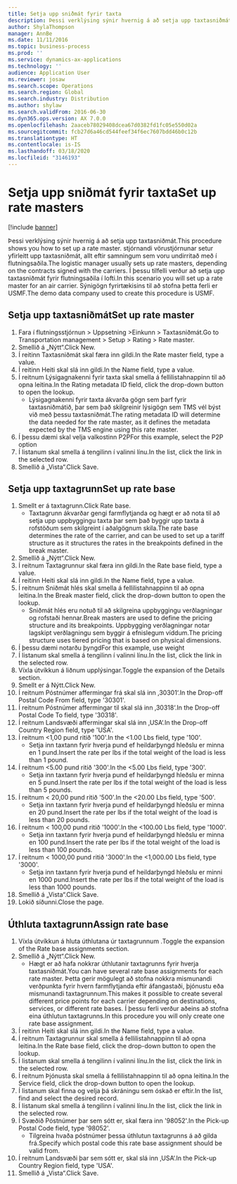 ```yaml
---
title: Setja upp sniðmát fyrir taxta
description: Þessi verklýsing sýnir hvernig á að setja upp taxtasniðmát.
author: ShylaThompson
manager: AnnBe
ms.date: 11/11/2016
ms.topic: business-process
ms.prod: ''
ms.service: dynamics-ax-applications
ms.technology: ''
audience: Application User
ms.reviewer: josaw
ms.search.scope: Operations
ms.search.region: Global
ms.search.industry: Distribution
ms.author: shylaw
ms.search.validFrom: 2016-06-30
ms.dyn365.ops.version: AX 7.0.0
ms.openlocfilehash: 2aaceb78029408dcea67d0382fd1fc05e550d02a
ms.sourcegitcommit: fcb27d6a46cd544feef34f6ec7607bdd46b0c12b
ms.translationtype: HT
ms.contentlocale: is-IS
ms.lasthandoff: 03/18/2020
ms.locfileid: "3146193"
---
```

# <a name="set-up-rate-masters"></a><span data-ttu-id="259a0-103">Setja upp sniðmát fyrir taxta</span><span class="sxs-lookup"><span data-stu-id="259a0-103">Set up rate masters</span></span>

[!include [banner](../../includes/banner.md)]

<span data-ttu-id="259a0-104">Þessi verklýsing sýnir hvernig á að setja upp taxtasniðmát.</span><span class="sxs-lookup"><span data-stu-id="259a0-104">This procedure shows you how to set up a rate master.</span></span> <span data-ttu-id="259a0-105">stjórnandi vörustjórnunar setur yfirleitt upp taxtasniðmát, allt eftir samningum sem voru undirritað með í flutningsaðila.</span><span class="sxs-lookup"><span data-stu-id="259a0-105">The logistic manager usually sets up rate masters, depending on the contracts signed with the carriers.</span></span> <span data-ttu-id="259a0-106">Í þessu tilfelli verður að setja upp taxtasniðmát fyrir flutningsaðila í lofti.</span><span class="sxs-lookup"><span data-stu-id="259a0-106">In this scenario you will set up a rate master for an air carrier.</span></span> <span data-ttu-id="259a0-107">Sýnigögn fyrirtækisins til að stofna þetta ferli er USMF.</span><span class="sxs-lookup"><span data-stu-id="259a0-107">The demo data company used to create this procedure is USMF.</span></span>


## <a name="set-up-rate-master"></a><span data-ttu-id="259a0-108">Setja upp taxtasniðmát</span><span class="sxs-lookup"><span data-stu-id="259a0-108">Set up rate master</span></span>
1. <span data-ttu-id="259a0-109">Fara í flutningsstjórnun > Uppsetning >Einkunn > Taxtasniðmát.</span><span class="sxs-lookup"><span data-stu-id="259a0-109">Go to Transportation management > Setup > Rating > Rate master.</span></span>
2. <span data-ttu-id="259a0-110">Smellið á „Nýtt“.</span><span class="sxs-lookup"><span data-stu-id="259a0-110">Click New.</span></span>
3. <span data-ttu-id="259a0-111">Í reitinn Taxtasniðmát skal færa inn gildi.</span><span class="sxs-lookup"><span data-stu-id="259a0-111">In the Rate master field, type a value.</span></span>
4. <span data-ttu-id="259a0-112">Í reitinn Heiti skal slá inn gildi.</span><span class="sxs-lookup"><span data-stu-id="259a0-112">In the Name field, type a value.</span></span>
5. <span data-ttu-id="259a0-113">Í reitnum Lýsigagnakenni fyrir taxta skal smella á fellilistahnappinn til að opna leitina.</span><span class="sxs-lookup"><span data-stu-id="259a0-113">In the Rating metadata ID field, click the drop-down button to open the lookup.</span></span>
    * <span data-ttu-id="259a0-114">Lýsigagnakenni fyrir taxta ákvarða gögn sem þarf fyrir taxtasniðmátið, þar sem það skilgreinir lýsigögn sem TMS vél býst við með þessu taxtasniðmát.</span><span class="sxs-lookup"><span data-stu-id="259a0-114">The rating metadata ID will determine the data needed for the rate master, as it defines the metadata expected by the TMS engine using this rate master.</span></span>  
6. <span data-ttu-id="259a0-115">Í þessu dæmi skal velja valkostinn P2P</span><span class="sxs-lookup"><span data-stu-id="259a0-115">For this example, select the P2P option</span></span>
7. <span data-ttu-id="259a0-116">Í listanum skal smella á tengilinn í valinni línu.</span><span class="sxs-lookup"><span data-stu-id="259a0-116">In the list, click the link in the selected row.</span></span>
8. <span data-ttu-id="259a0-117">Smellið á „Vista“.</span><span class="sxs-lookup"><span data-stu-id="259a0-117">Click Save.</span></span>

## <a name="set-up-rate-base"></a><span data-ttu-id="259a0-118">Setja upp taxtagrunn</span><span class="sxs-lookup"><span data-stu-id="259a0-118">Set up rate base</span></span>
1. <span data-ttu-id="259a0-119">Smellt er á taxtagrunn.</span><span class="sxs-lookup"><span data-stu-id="259a0-119">Click Rate base.</span></span>
    * <span data-ttu-id="259a0-120">Taxtagrunn ákvarðar gengi farmflytjanda og hægt er að nota til að setja upp uppbyggingu taxta þar sem það byggir upp taxta á rofstöðum sem skilgreint í aðalgögnum skila.</span><span class="sxs-lookup"><span data-stu-id="259a0-120">The rate base determines the rate of the carrier, and can be used to set up a tariff structure as it structures the rates in the breakpoints defined in the break master.</span></span>  
2. <span data-ttu-id="259a0-121">Smellið á „Nýtt“.</span><span class="sxs-lookup"><span data-stu-id="259a0-121">Click New.</span></span>
3. <span data-ttu-id="259a0-122">Í reitnum Taxtagrunnur skal færa inn gildi.</span><span class="sxs-lookup"><span data-stu-id="259a0-122">In the Rate base field, type a value.</span></span>
4. <span data-ttu-id="259a0-123">Í reitinn Heiti skal slá inn gildi.</span><span class="sxs-lookup"><span data-stu-id="259a0-123">In the Name field, type a value.</span></span>
5. <span data-ttu-id="259a0-124">Í reitnum Sniðmát hlés skal smella á fellilistahnappinn til að opna leitina.</span><span class="sxs-lookup"><span data-stu-id="259a0-124">In the Break master field, click the drop-down button to open the lookup.</span></span>
    * <span data-ttu-id="259a0-125">Sniðmát hlés eru notuð til að skilgreina uppbyggingu verðlagningar og rofstaði hennar.</span><span class="sxs-lookup"><span data-stu-id="259a0-125">Break masters are used to define the pricing structure and its breakpoints.</span></span> <span data-ttu-id="259a0-126">Uppbygging verðlagningar notar lagskipt verðlagningu sem byggir á efnislegum víddum.</span><span class="sxs-lookup"><span data-stu-id="259a0-126">The pricing structure uses tiered pricing that is based on physical dimensions.</span></span>  
6. <span data-ttu-id="259a0-127">Í þessu dæmi notarðu þyngd</span><span class="sxs-lookup"><span data-stu-id="259a0-127">For this example, use weight</span></span>
7. <span data-ttu-id="259a0-128">Í listanum skal smella á tengilinn í valinni línu.</span><span class="sxs-lookup"><span data-stu-id="259a0-128">In the list, click the link in the selected row.</span></span>
8. <span data-ttu-id="259a0-129">Víxla útvíkkun á liðnum upplýsingar.</span><span class="sxs-lookup"><span data-stu-id="259a0-129">Toggle the expansion of the Details section.</span></span>
9. <span data-ttu-id="259a0-130">Smellt er á Nýtt.</span><span class="sxs-lookup"><span data-stu-id="259a0-130">Click New.</span></span>
10. <span data-ttu-id="259a0-131">Í reitnum Póstnúmer affermingar frá skal slá inn ‚30301‘.</span><span class="sxs-lookup"><span data-stu-id="259a0-131">In the Drop-off Postal Code From field, type '30301'.</span></span>
11. <span data-ttu-id="259a0-132">Í reitnum Póstnúmer affermingar til skal slá inn ‚30318‘.</span><span class="sxs-lookup"><span data-stu-id="259a0-132">In the Drop-off Postal Code To field, type '30318'.</span></span>
12. <span data-ttu-id="259a0-133">Í reitnum Landsvæði affermingar skal slá inn ‚USA‘.</span><span class="sxs-lookup"><span data-stu-id="259a0-133">In the Drop-off Country Region field, type 'USA'.</span></span>
13. <span data-ttu-id="259a0-134">Í reitnum <1,00 pund ritið '100'.</span><span class="sxs-lookup"><span data-stu-id="259a0-134">In the <1.00 Lbs field, type '100'.</span></span>
    * <span data-ttu-id="259a0-135">Setja inn taxtann fyrir hverja pund ef heildarþyngd hleðslu er minna en 1 pund.</span><span class="sxs-lookup"><span data-stu-id="259a0-135">Insert the rate per lbs if the total weight of the load is less than 1 pound.</span></span>  
14. <span data-ttu-id="259a0-136">Í reitnum <5.00 pund ritið '300'.</span><span class="sxs-lookup"><span data-stu-id="259a0-136">In the <5.00 Lbs field, type '300'.</span></span>
    * <span data-ttu-id="259a0-137">Setja inn taxtann fyrir hverja pund ef heildarþyngd hleðslu er minna en 5 pund.</span><span class="sxs-lookup"><span data-stu-id="259a0-137">Insert the rate per lbs if the total weight of the load is less than 5 pounds.</span></span>  
15. <span data-ttu-id="259a0-138">Í reitnum < 20,00 pund ritið '500'.</span><span class="sxs-lookup"><span data-stu-id="259a0-138">In the <20.00 Lbs field, type '500'.</span></span>
    * <span data-ttu-id="259a0-139">Setja inn taxtann fyrir hverja pund ef heildarþyngd hleðslu er minna en 20 pund.</span><span class="sxs-lookup"><span data-stu-id="259a0-139">Insert the rate per lbs if the total weight of the load is less than 20 pounds.</span></span>  
16. <span data-ttu-id="259a0-140">Í reitnum < 100,00 pund ritið '1000'.</span><span class="sxs-lookup"><span data-stu-id="259a0-140">In the <100.00 Lbs field, type '1000'.</span></span>
    * <span data-ttu-id="259a0-141">Setja inn taxtann fyrir hverja pund ef heildarþyngd hleðslu er minna en 100 pund.</span><span class="sxs-lookup"><span data-stu-id="259a0-141">Insert the rate per lbs if the total weight of the load is less than 100 pounds.</span></span>  
17. <span data-ttu-id="259a0-142">Í reitnum < 1000,00 pund ritið '3000'.</span><span class="sxs-lookup"><span data-stu-id="259a0-142">In the <1,000.00 Lbs field, type '3000'.</span></span>
    * <span data-ttu-id="259a0-143">Setja inn taxtann fyrir hverja pund ef heildarþyngd hleðslu er minni en 1000 pund.</span><span class="sxs-lookup"><span data-stu-id="259a0-143">Insert the rate per lbs if the total weight of the load is less than 1000 pounds.</span></span>  
18. <span data-ttu-id="259a0-144">Smellið á „Vista“.</span><span class="sxs-lookup"><span data-stu-id="259a0-144">Click Save.</span></span>
19. <span data-ttu-id="259a0-145">Lokið síðunni.</span><span class="sxs-lookup"><span data-stu-id="259a0-145">Close the page.</span></span>

## <a name="assign-rate-base"></a><span data-ttu-id="259a0-146">Úthluta taxtagrunn</span><span class="sxs-lookup"><span data-stu-id="259a0-146">Assign rate base</span></span>
1. <span data-ttu-id="259a0-147">Víxla útvíkkun á hluta úthlutana úr taxtagrunnum .</span><span class="sxs-lookup"><span data-stu-id="259a0-147">Toggle the expansion of the Rate base assignments section.</span></span>
2. <span data-ttu-id="259a0-148">Smellið á „Nýtt“.</span><span class="sxs-lookup"><span data-stu-id="259a0-148">Click New.</span></span>
    * <span data-ttu-id="259a0-149">Hægt er að hafa nokkrar úthlutanir taxtagrunns fyrir hverja taxtasniðmát.</span><span class="sxs-lookup"><span data-stu-id="259a0-149">You can have several rate base assignments for each rate master.</span></span> <span data-ttu-id="259a0-150">Þetta gerir mögulegt að stofna nokkra mismunandi verðpunkta fyrir hvern farmflytjanda eftir áfangastaði, þjónustu eða mismunandi taxtagrunnum.</span><span class="sxs-lookup"><span data-stu-id="259a0-150">This makes it possible to create several different price points for each carrier depending on destinations, services, or different rate bases.</span></span> <span data-ttu-id="259a0-151">Í þessu ferli verður aðeins að stofna eina úthlutun taxtagrunns.</span><span class="sxs-lookup"><span data-stu-id="259a0-151">In this procedure you will only create one rate base assignment.</span></span>  
3. <span data-ttu-id="259a0-152">Í reitinn Heiti skal slá inn gildi.</span><span class="sxs-lookup"><span data-stu-id="259a0-152">In the Name field, type a value.</span></span>
4. <span data-ttu-id="259a0-153">Í reitnum Taxtagrunnur skal smella á fellilistahnappinn til að opna leitina.</span><span class="sxs-lookup"><span data-stu-id="259a0-153">In the Rate base field, click the drop-down button to open the lookup.</span></span>
5. <span data-ttu-id="259a0-154">Í listanum skal smella á tengilinn í valinni línu.</span><span class="sxs-lookup"><span data-stu-id="259a0-154">In the list, click the link in the selected row.</span></span>
6. <span data-ttu-id="259a0-155">Í reitnum Þjónusta skal smella á fellilistahnappinn til að opna leitina.</span><span class="sxs-lookup"><span data-stu-id="259a0-155">In the Service field, click the drop-down button to open the lookup.</span></span>
7. <span data-ttu-id="259a0-156">Í listanum skal finna og velja þá skráningu sem óskað er eftir.</span><span class="sxs-lookup"><span data-stu-id="259a0-156">In the list, find and select the desired record.</span></span>
8. <span data-ttu-id="259a0-157">Í listanum skal smella á tengilinn í valinni línu.</span><span class="sxs-lookup"><span data-stu-id="259a0-157">In the list, click the link in the selected row.</span></span>
9. <span data-ttu-id="259a0-158">Í Svæðið Póstnúmer þar sem sótt er, skal færa inn '98052'.</span><span class="sxs-lookup"><span data-stu-id="259a0-158">In the Pick-up Postal Code field, type '98052'.</span></span>
    * <span data-ttu-id="259a0-159">Tilgreina hvaða póstnúmer þessa úthlutun taxtagrunns á að gilda frá.</span><span class="sxs-lookup"><span data-stu-id="259a0-159">Specify which postal code this rate base assignment should be valid from.</span></span>    
10. <span data-ttu-id="259a0-160">Í reitnum Landsvæði þar sem sótt er, skal slá inn ‚USA‘.</span><span class="sxs-lookup"><span data-stu-id="259a0-160">In the Pick-up Country Region field, type 'USA'.</span></span>
11. <span data-ttu-id="259a0-161">Smellið á „Vista“.</span><span class="sxs-lookup"><span data-stu-id="259a0-161">Click Save.</span></span>

